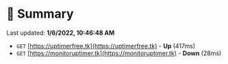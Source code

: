 # 📖 Summary
Last updated: **1/6/2022, 10:46:48 AM**

- `GET` [https://uptimerfree.tk](https://uptimerfree.tk) - **Up** (417ms)
- `GET` [https://monitoruptimer.tk](https://monitoruptimer.tk) - **Down** (28ms)
